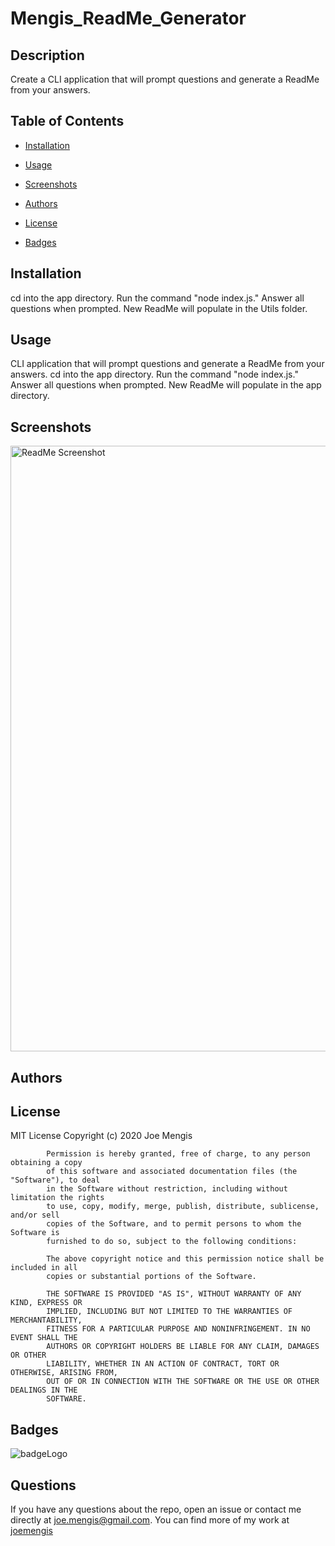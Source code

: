 # Mengis_ReadMe_Generator

## Description

Create a CLI application that will prompt questions and generate a ReadMe from your answers.

## Table of Contents

 * [Installation](#installation)

 * [Usage](#usage)

 * [Screenshots](#screenshots)

 * [Authors](#Authors)

 * [License](#license)

 * [Badges](#badges)

## Installation

cd into the app directory.  Run the command "node index.js." Answer all questions when prompted.  New ReadMe will populate in the Utils folder.

## Usage

CLI application that will prompt questions and generate a ReadMe from your answers. cd into the app directory.  Run the command "node index.js." Answer all questions when prompted.  New ReadMe will populate in the app directory. 

## Screenshots

<img width="969" alt="ReadMe Screenshot" src="https://user-images.githubusercontent.com/62780709/95710376-61d30d00-0c15-11eb-95f2-0d459dd1250c.png">

## Authors



## License

MIT License Copyright (c) 2020 Joe Mengis
            
            Permission is hereby granted, free of charge, to any person obtaining a copy
            of this software and associated documentation files (the "Software"), to deal
            in the Software without restriction, including without limitation the rights
            to use, copy, modify, merge, publish, distribute, sublicense, and/or sell
            copies of the Software, and to permit persons to whom the Software is
            furnished to do so, subject to the following conditions:
            
            The above copyright notice and this permission notice shall be included in all
            copies or substantial portions of the Software.
            
            THE SOFTWARE IS PROVIDED "AS IS", WITHOUT WARRANTY OF ANY KIND, EXPRESS OR
            IMPLIED, INCLUDING BUT NOT LIMITED TO THE WARRANTIES OF MERCHANTABILITY,
            FITNESS FOR A PARTICULAR PURPOSE AND NONINFRINGEMENT. IN NO EVENT SHALL THE
            AUTHORS OR COPYRIGHT HOLDERS BE LIABLE FOR ANY CLAIM, DAMAGES OR OTHER
            LIABILITY, WHETHER IN AN ACTION OF CONTRACT, TORT OR OTHERWISE, ARISING FROM,
            OUT OF OR IN CONNECTION WITH THE SOFTWARE OR THE USE OR OTHER DEALINGS IN THE
            SOFTWARE.

## Badges

![badgeLogo](https://img.shields.io/badge/Mengis-v.2-blue?style=plastic&logo=undefined)

## Questions

If you have any questions about the repo, open an issue or contact me directly at joe.mengis@gmail.com. You can find more of my work at [joemengis](https://github.com/joemengis/)
